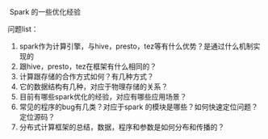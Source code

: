 ​                                                                      Spark 的一些优化经验

问题list：

1. spark作为计算引擎，与hive，presto，tez等有什么优势？是通过什么机制实现的
2. 跟hive，presto，tez在框架有什么相同的？
3. 计算跟存储的合作方式如何？有几种方式？
4. 它的数据结构有几种，对应于物理存储的关系？
5. 目前有哪些spark优化的经验，对应有哪些应用场景？
6. 常见的程序的bug有几类？对应于spark 的模块是哪些？如何快速定位问题？定位源码？
7. 分布式计算框架的总结，数据，程序和参数是如何分布和传播的？



